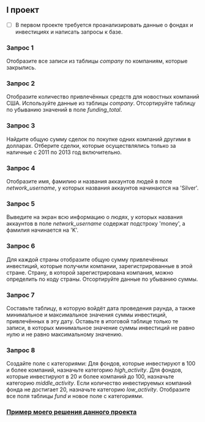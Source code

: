 ## I проект

- [ ] В первом проекте требуется проанализировать данные о фондах и инвестициях и написать запросы к базе.

### Запрос 1

Отобразите все записи из таблицы *company* по компаниям, которые закрылись.

### Запрос 2

Отобразите количество привлечённых средств для новостных компаний США. Используйте данные из таблицы *company*. Отсортируйте таблицу по убыванию значений в поле *funding_total*.

### Запрос 3

Найдите общую сумму сделок по покупке одних компаний другими в долларах. Отберите сделки, которые осуществлялись только за наличные с 2011 по 2013 год включительно.

### Запрос 4

Отобразите имя, фамилию и названия аккаунтов людей в поле *network_username*, у которых названия аккаунтов начинаются на 'Silver'.

### Запрос 5

Выведите на экран всю информацию о людях, у которых названия аккаунтов в поле *network_username* содержат подстроку 'money', а фамилия начинается на 'K'.

### Запрос 6

Для каждой страны отобразите общую сумму привлечённых инвестиций, которые получили компании, зарегистрированные в этой стране. Страну, в которой зарегистрирована компания, можно определить по коду страны. Отсортируйте данные по убыванию суммы.

### Запрос 7

Составьте таблицу, в которую войдёт дата проведения раунда, а также минимальное и максимальное значения суммы инвестиций, привлечённых в эту дату.
Оставьте в итоговой таблице только те записи, в которых минимальное значение суммы инвестиций не равно нулю и не равно максимальному значению.

### Запрос 8

Создайте поле с категориями:
Для фондов, которые инвестируют в 100 и более компаний, назначьте категорию *high_activity*.
Для фондов, которые инвестируют в 20 и более компаний до 100, назначьте категорию *middle_activity*.
Если количество инвестируемых компаний фонда не достигает 20, назначьте категорию *low_activity*.
Отобразите все поля таблицы *fund* и новое поле с категориями.

 ### [Пример моего решения данного проекта](https://github.com/SayJustOnlyMe/portfolio/blob/main/SQL/Yandex%20Workshop/SQL%20for%20data%20science%20and%20analytics/Module%201/queries.sql)
